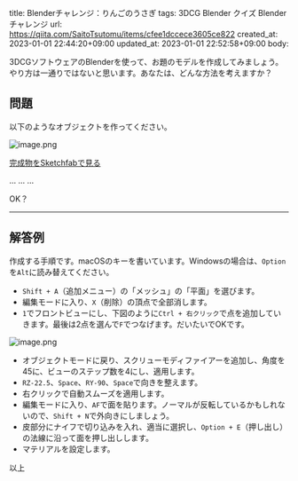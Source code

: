 title: Blenderチャレンジ：りんごのうさぎ
tags: 3DCG Blender クイズ Blenderチャレンジ
url: https://qiita.com/SaitoTsutomu/items/cfee1dccece3605ce822
created_at: 2023-01-01 22:44:20+09:00
updated_at: 2023-01-01 22:52:58+09:00
body:

3DCGソフトウェアのBlenderを使って、お題のモデルを作成してみましょう。
やり方は一通りではないと思います。あなたは、どんな方法を考えますか？

## 問題

以下のようなオブジェクトを作ってください。

![image.png](https://qiita-image-store.s3.ap-northeast-1.amazonaws.com/0/13955/917f5f2f-a43b-bf1f-25d3-c9608bf9e662.png)

[完成物をSketchfabで見る](https://skfb.ly/oCosP)

…
…
…

OK？

---

## 解答例

作成する手順です。macOSのキーを書いています。Windowsの場合は、`Option`を`Alt`に読み替えてください。

- `Shift + A`（追加メニュー）の「メッシュ」の「平面」を選びます。
- 編集モードに入り、`X`（削除）の頂点で全部消します。
- `1`でフロントビューにし、下図のように`Ctrl + 右クリック`で点を追加していきます。最後は2点を選んで`F`でつなげます。だいたいでOKです。

![image.png](https://qiita-image-store.s3.ap-northeast-1.amazonaws.com/0/13955/2f72af6b-9e9f-4548-ee78-3a6def419bb6.png)

- オブジェクトモードに戻り、スクリューモディファイアーを追加し、角度を45に、ビューのステップ数を4にし、適用します。
- `RZ-22.5`、`Space`、`RY-90`、`Space`で向きを整えます。
- 右クリックで自動スムーズを適用します。
- 編集モードに入り、`AF`で面を貼ります。ノーマルが反転しているかもしれないので、`Shift + N`で外向きにしましょう。
- 皮部分にナイフで切り込みを入れ、適当に選択し、`Option + E`（押し出し）の法線に沿って面を押し出しします。
- マテリアルを設定します。

以上

